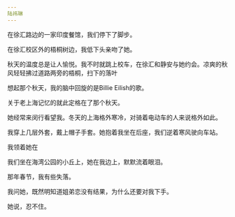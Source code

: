 ```yaml
---
陆祎琳
---
```


在徐汇路边的一家印度餐馆，我们停下了脚步。



在徐汇校区外的梧桐树边，我低下头亲吻了她。


秋天的温度总是让人愉悦。我不时就跳上校车，在徐汇和静安与她约会。凉爽的秋风轻轻拂过道路两旁的梧桐，扫下的落叶


想起那个秋天，我的脑中回旋的是Billie Eilish的歌。



关于老上海记忆的就此定格在了那个秋天。



她经常来闵行看望我。冬天的上海格外寒冷，对骑着电动车的人来说格外如此。



我穿上几层外套，戴上帽子手套。她抱着我坐在后座，我们逆着寒风驶向车站。


我领着她在


我们坐在海湾公园的小丘上，她在我边上，默默流着眼泪。


那年春节，我有些失落。


我问她，既然明知道姐弟恋没有结果，为什么还要对我下手。

她说，忍不住。